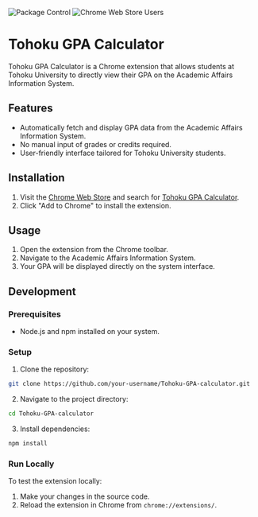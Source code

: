 ![Package Control](https://img.shields.io/packagecontrol/dt/:agbmcohifheiailbnjmcnapjdnkehajf.svg)
![Chrome Web Store Users](https://img.shields.io/chrome-web-store/users/agbmcohifheiailbnjmcnapjdnkehajf)
# Tohoku GPA Calculator

Tohoku GPA Calculator is a Chrome extension that allows students at Tohoku University to directly view their GPA on the Academic Affairs Information System.

## Features
- Automatically fetch and display GPA data from the Academic Affairs Information System.
- No manual input of grades or credits required.
- User-friendly interface tailored for Tohoku University students.

## Installation
1. Visit the [Chrome Web Store](https://chrome.google.com/webstore) and search for [Tohoku GPA Calculator](https://chromewebstore.google.com/detail/agbmcohifheiailbnjmcnapjdnkehajf?utm_source=item-share-cb).
2. Click "Add to Chrome" to install the extension.

## Usage
1. Open the extension from the Chrome toolbar.
2. Navigate to the Academic Affairs Information System.
3. Your GPA will be displayed directly on the system interface.

## Development
### Prerequisites
- Node.js and npm installed on your system.

### Setup
1. Clone the repository:
 ```bash
 git clone https://github.com/your-username/Tohoku-GPA-calculator.git
 ```
2. Navigate to the project directory:
 ```bash
 cd Tohoku-GPA-calculator
 ```
3. Install dependencies:
 ```bash
 npm install
 ```

### Run Locally
To test the extension locally:
1. Make your changes in the source code.
2. Reload the extension in Chrome from `chrome://extensions/`.
